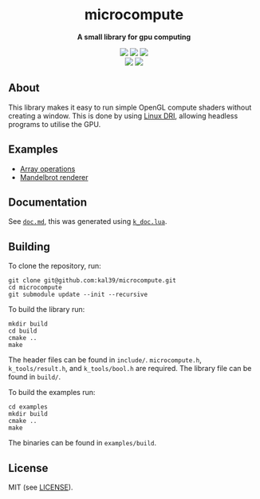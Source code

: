 <p align="center">
	<h1 align="center"><b>microcompute</b></h1>
	<p align="center"><b>A small library for gpu computing</b></p>
	<p align="center">
	<img src="https://img.shields.io/github/license/kal39/microcompute">
	<img src="https://img.shields.io/github/repo-size/kal39/microcompute">
	<img src="https://img.shields.io/github/languages/top/kal39/microcompute">
	<br>
	<img src="https://img.shields.io/github/issues/kal39/microcompute">
	<img src="https://img.shields.io/github/v/release/kal39/microcompute?sort=semver">
	</p>
</p>

## About

This library makes it easy to run simple OpenGL compute shaders without creating a window. This is done by using [Linux DRI](https://en.wikipedia.org/wiki/Direct_Rendering_Infrastructure), allowing headless programs to utilise the GPU.

## Examples

- [Array operations](https://github.com/kal39/microcompute/blob/master/examples/arrays.c)
- [Mandelbrot renderer](https://github.com/kal39/microcompute/blob/master/examples/mandelbrot.c)

## Documentation

See [`doc.md`](https://github.com/kal39/microcompute/blob/master/doc.md), this was generated using [`k_doc.lua`](https://github.com/kal39/k_tools/blob/main/k_doc.lua).

## Building

To clone the repository, run:

```
git clone git@github.com:kal39/microcompute.git
cd microcompute
git submodule update --init --recursive
```

To build the library run:

```
mkdir build
cd build
cmake ..
make
```

The header files can be found in `include/`. `microcompute.h`, `k_tools/result.h`, and `k_tools/bool.h` are required. The library file can be found in `build/`.

To build the examples run:

```
cd examples
mkdir build
cmake ..
make
```

The binaries can be found in `examples/build`.

## License

MIT (see [LICENSE](https://github.com/kal39/microcompute/blob/master/LICENSE)).
